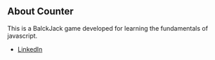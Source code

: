 ## About Counter

This is a BalckJack game developed for learning the fundamentals of javascript.

- [LinkedIn](https://www.linkedin.com/in/skr9815/)


